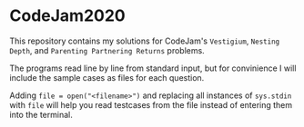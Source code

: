 # CodeJam2020
This repository contains my solutions for CodeJam's `Vestigium`, `Nesting Depth`, and `Parenting Partnering Returns` problems.


The programs read line by line from standard input, but for convinience I will include the sample cases as files for each question.

Adding `file = open("<filename>")` and replacing all instances of `sys.stdin` with `file` will help you read testcases from the file 
instead of entering them into the terminal.
